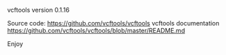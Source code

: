 vcftools
version 0.1.16 

Source code: https://github.com/vcftools/vcftools
vcftools documentation https://github.com/vcftools/vcftools/blob/master/README.md

Enjoy